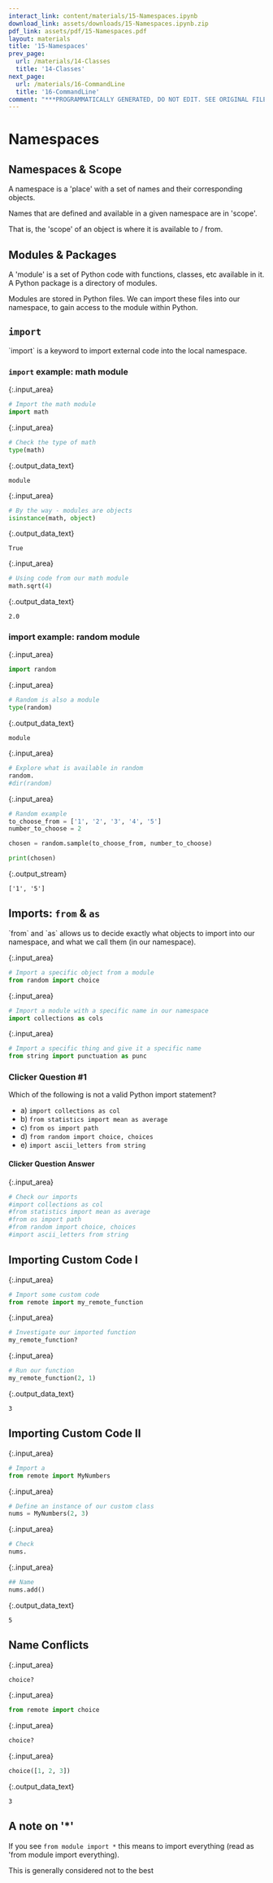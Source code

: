 ```yaml
---
interact_link: content/materials/15-Namespaces.ipynb
download_link: assets/downloads/15-Namespaces.ipynb.zip
pdf_link: assets/pdf/15-Namespaces.pdf
layout: materials
title: '15-Namespaces'
prev_page:
  url: /materials/14-Classes
  title: '14-Classes'
next_page:
  url: /materials/16-CommandLine
  title: '16-CommandLine'
comment: "***PROGRAMMATICALLY GENERATED, DO NOT EDIT. SEE ORIGINAL FILES IN /content***"
---
```


# Namespaces

## Namespaces & Scope

<div class="alert alert-success">
A namespace is a 'place' with a set of names and their corresponding objects.
</div>

Names that are defined and available in a given namespace are in 'scope'.

That is, the 'scope' of an object is where it is available to / from. 

## Modules & Packages

<div class="alert alert-success">
A 'module' is a set of Python code with functions, classes, etc available in it. A Python package is a directory of modules.
</div>

Modules are stored in Python files. We can import these files into our namespace, to gain access to the module within Python.

## `import`

<div class="alert alert-success">
`import` is a keyword to import external code into the local namespace.
</div>

### `import` example: math module



{:.input_area}
```python
# Import the math module
import math
```




{:.input_area}
```python
# Check the type of math
type(math)
```





{:.output_data_text}
```
module
```





{:.input_area}
```python
# By the way - modules are objects
isinstance(math, object)
```





{:.output_data_text}
```
True
```





{:.input_area}
```python
# Using code from our math module
math.sqrt(4)
```





{:.output_data_text}
```
2.0
```



### import example: random module



{:.input_area}
```python
import random
```




{:.input_area}
```python
# Random is also a module
type(random)
```





{:.output_data_text}
```
module
```





{:.input_area}
```python
# Explore what is available in random
random.
#dir(random)
```




{:.input_area}
```python
# Random example
to_choose_from = ['1', '2', '3', '4', '5']
number_to_choose = 2

chosen = random.sample(to_choose_from, number_to_choose)

print(chosen)
```


{:.output_stream}
```
['1', '5']

```

## Imports: `from` & `as`

<div class="alert alert-success">
`from` and `as` allows us to decide exactly what objects to import into our namespace, and what we call them (in our namespace).
</div>



{:.input_area}
```python
# Import a specific object from a module
from random import choice
```




{:.input_area}
```python
# Import a module with a specific name in our namespace
import collections as cols
```




{:.input_area}
```python
# Import a specific thing and give it a specific name
from string import punctuation as punc
```


### Clicker Question #1

Which of the following is not a valid Python import statement?

- a) `import collections as col`
- b) `from statistics import mean as average`
- c) `from os import path`
- d) `from random import choice, choices`
- e) `import ascii_letters from string`

#### Clicker Question Answer



{:.input_area}
```python
# Check our imports
#import collections as col
#from statistics import mean as average
#from os import path
#from random import choice, choices
#import ascii_letters from string
```


## Importing Custom Code I



{:.input_area}
```python
# Import some custom code
from remote import my_remote_function
```




{:.input_area}
```python
# Investigate our imported function
my_remote_function?
```




{:.input_area}
```python
# Run our function
my_remote_function(2, 1)
```





{:.output_data_text}
```
3
```



## Importing Custom Code II



{:.input_area}
```python
# Import a 
from remote import MyNumbers
```




{:.input_area}
```python
# Define an instance of our custom class
nums = MyNumbers(2, 3)
```




{:.input_area}
```python
# Check 
nums.
```




{:.input_area}
```python
## Name
nums.add()
```





{:.output_data_text}
```
5
```



## Name Conflicts



{:.input_area}
```python
choice?
```




{:.input_area}
```python
from remote import choice
```




{:.input_area}
```python
choice?
```




{:.input_area}
```python
choice([1, 2, 3])
```





{:.output_data_text}
```
3
```



## A note on '*'

If you see `from module import *` this means to import everything (read as 'from module import everything). 

This is generally considered not to the best 
